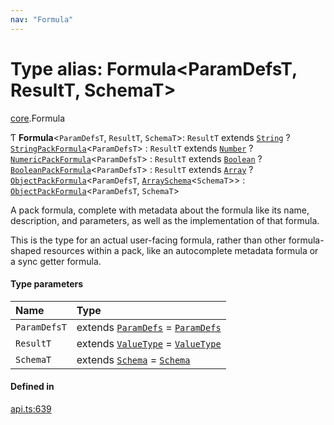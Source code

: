 ```yaml
---
nav: "Formula"
---
```

# Type alias: Formula<ParamDefsT, ResultT, SchemaT\>

[core](../modules/core.md).Formula

Ƭ **Formula**<`ParamDefsT`, `ResultT`, `SchemaT`\>: `ResultT` extends [`String`](../enums/core.ValueType.md#string) ? [`StringPackFormula`](core.StringPackFormula.md)<`ParamDefsT`\> : `ResultT` extends [`Number`](../enums/core.ValueType.md#number) ? [`NumericPackFormula`](core.NumericPackFormula.md)<`ParamDefsT`\> : `ResultT` extends [`Boolean`](../enums/core.ValueType.md#boolean) ? [`BooleanPackFormula`](core.BooleanPackFormula.md)<`ParamDefsT`\> : `ResultT` extends [`Array`](../enums/core.ValueType.md#array) ? [`ObjectPackFormula`](core.ObjectPackFormula.md)<`ParamDefsT`, [`ArraySchema`](../interfaces/core.ArraySchema.md)<`SchemaT`\>\> : [`ObjectPackFormula`](core.ObjectPackFormula.md)<`ParamDefsT`, `SchemaT`\>

A pack formula, complete with metadata about the formula like its name, description, and parameters,
as well as the implementation of that formula.

This is the type for an actual user-facing formula, rather than other formula-shaped resources within a
pack, like an autocomplete metadata formula or a sync getter formula.

#### Type parameters

| Name | Type |
| :------ | :------ |
| `ParamDefsT` | extends [`ParamDefs`](core.ParamDefs.md) = [`ParamDefs`](core.ParamDefs.md) |
| `ResultT` | extends [`ValueType`](../enums/core.ValueType.md) = [`ValueType`](../enums/core.ValueType.md) |
| `SchemaT` | extends [`Schema`](core.Schema.md) = [`Schema`](core.Schema.md) |

#### Defined in

[api.ts:639](https://github.com/coda/packs-sdk/blob/main/api.ts#L639)
